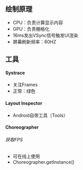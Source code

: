## 绘制原理

- CPU：负责计算显示内容
- GPU：负责棚格化
- 16ms发出VSync信号触发UI渲染
- 屏幕刷新频率：60HZ

## 工具

#### Systrace

- 关注Frames
- 正常：绿色

#### Layout Inspector

- Android自带工具（Tools）

#### Choreographer

###### 获取FPS

- 可在线上使用
- Choreographer.getInstance()

